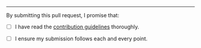 
---- 

By submitting this pull request, I promise that:

- [ ] I have read the [contribution guidelines](https://github.com/mischah/awesome-open-source-supporting/blob/master/.github/contributing.md) thoroughly.
- [ ] I ensure my submission follows each and every point. 

